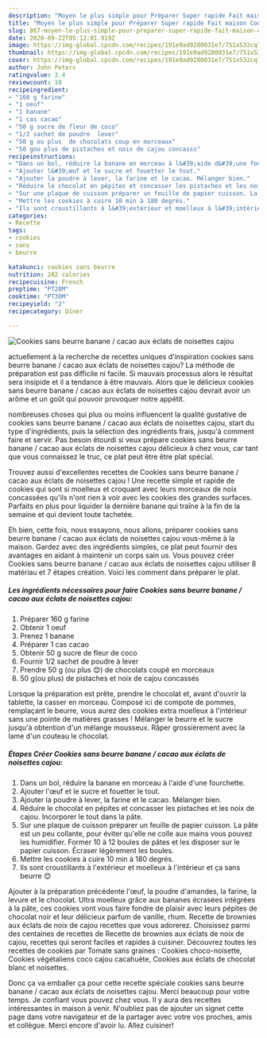 ```yaml
---
description: "Moyen le plus simple pour Préparer Super rapide Fait maison Cookies sans beurre banane / cacao aux éclats de noisettes cajou"
title: "Moyen le plus simple pour Préparer Super rapide Fait maison Cookies sans beurre banane / cacao aux éclats de noisettes cajou"
slug: 867-moyen-le-plus-simple-pour-preparer-super-rapide-fait-maison-cookies-sans-beurre-banane-cacao-aux-eclats-de-noisettes-cajou
date: 2020-09-22T05:12:01.919Z
image: https://img-global.cpcdn.com/recipes/191e9ad9280031e7/751x532cq70/cookies-sans-beurre-banane-cacao-aux-eclats-de-noisettes-cajou-photo-principale-de-la-recette.jpg
thumbnail: https://img-global.cpcdn.com/recipes/191e9ad9280031e7/751x532cq70/cookies-sans-beurre-banane-cacao-aux-eclats-de-noisettes-cajou-photo-principale-de-la-recette.jpg
cover: https://img-global.cpcdn.com/recipes/191e9ad9280031e7/751x532cq70/cookies-sans-beurre-banane-cacao-aux-eclats-de-noisettes-cajou-photo-principale-de-la-recette.jpg
author: John Peters
ratingvalue: 3.4
reviewcount: 10
recipeingredient:
- "160 g farine"
- "1 oeuf"
- "1 banane"
- "1 cas cacao"
- "50 g sucre de fleur de coco"
- "1/2 sachet de poudre  lever"
- "50 g ou plus  de chocolats coup en morceaux"
- "50 gou plus de pistaches et noix de cajou concasss"
recipeinstructions:
- "Dans un bol, réduire la banane en morceau à l&#39;aide d&#39;une fourchette."
- "Ajouter l&#39;œuf et le sucre et fouetter le tout."
- "Ajouter la poudre à lever, la farine et le cacao. Mélanger bien."
- "Réduire le chocolat en pépites et concasser les pistaches et les noix de cajou. Incorporer le tout dans la pâte."
- "Sur une plaque de cuisson préparer un feuille de papier cuisson. La pâte est un peu collante, pour éviter qu&#39;elle ne colle aux mains vous pouvez les humidifier. Former 10 à 12 boules de pâtes et les disposer sur le papier cuisson. Écraser légèrement les boules."
- "Mettre les cookies à cuire 10 min à 180 degrés."
- "Ils sont croustillants à l&#39;extérieur et moelleux à l&#39;intérieur et ça sans beurre 😊"
categories:
- Recette
tags:
- cookies
- sans
- beurre

katakunci: cookies sans beurre 
nutrition: 282 calories
recipecuisine: French
preptime: "PT28M"
cooktime: "PT30M"
recipeyield: "2"
recipecategory: Dîner

---
```



![Cookies sans beurre banane / cacao aux éclats de noisettes cajou](https://img-global.cpcdn.com/recipes/191e9ad9280031e7/751x532cq70/cookies-sans-beurre-banane-cacao-aux-eclats-de-noisettes-cajou-photo-principale-de-la-recette.jpg)

actuellement à la recherche de recettes uniques d'inspiration cookies sans beurre banane / cacao aux éclats de noisettes cajou? La méthode de préparation est pas difficile ni facile. Si mauvais processus alors le résultat sera insipide et il a tendance à être mauvais. Alors que le délicieux cookies sans beurre banane / cacao aux éclats de noisettes cajou devrait avoir un arôme et un goût qui pouvoir provoquer notre appétit.

nombreuses choses qui plus ou moins influencent la qualité gustative de cookies sans beurre banane / cacao aux éclats de noisettes cajou, start du type d'ingrédients, puis la sélection des ingrédients frais, jusqu'à comment faire et servir. Pas besoin étourdi si veux prépare cookies sans beurre banane / cacao aux éclats de noisettes cajou délicieux à chez vous, car tant que vous connaissez le truc, ce plat peut être être plat spécial.

Trouvez aussi d&#39;excellentes recettes de Cookies sans beurre banane / cacao aux éclats de noisettes cajou ! Une recette simple et rapide de cookies qui sont si moelleux et croquant avec leurs morceaux de noix concassées qu&#39;ils n&#39;ont rien à voir avec les cookies des grandes surfaces. Parfaits en plus pour liquider la dernière banane qui traîne à la fin de la semaine et qui devient toute tachetée.


Eh bien, cette fois, nous essayons, nous allons, préparer cookies sans beurre banane / cacao aux éclats de noisettes cajou vous-même à la maison. Gardez avec des ingrédients simples, ce plat peut fournir des avantages en aidant à maintenir un corps sain us. Vous pouvez créer Cookies sans beurre banane / cacao aux éclats de noisettes cajou utiliser 8 matériau et 7 étapes création. Voici les comment dans préparer le plat.

<!--inarticleads1-->

##### Les ingrédients nécessaires pour faire Cookies sans beurre banane / cacao aux éclats de noisettes cajou:

1. Préparer 160 g farine
1. Obtenir 1 oeuf
1. Prenez 1 banane
1. Préparer 1 cas cacao
1. Obtenir 50 g sucre de fleur de coco
1. Fournir 1/2 sachet de poudre à lever
1. Prendre 50 g (ou plus 😊) de chocolats coupé en morceaux
1.  50 g(ou plus) de pistaches et noix de cajou concassés


Lorsque la préparation est prête, prendre le chocolat et, avant d&#39;ouvrir la tablette, la casser en morceau. Composé ici de compote de pommes, remplaçant le beurre, vous aurez des cookies extra moelleux à l&#39;intérieur sans une pointe de matières grasses ! Mélanger le beurre et le sucre jusqu&#39;à obtention d&#39;un mélange mousseux. Râper grossièrement avec la lame d&#39;un couteau le chocolat. 

<!--inarticleads2-->

##### Étapes Créer Cookies sans beurre banane / cacao aux éclats de noisettes cajou:

1. Dans un bol, réduire la banane en morceau à l&#39;aide d&#39;une fourchette.
1. Ajouter l&#39;œuf et le sucre et fouetter le tout.
1. Ajouter la poudre à lever, la farine et le cacao. Mélanger bien.
1. Réduire le chocolat en pépites et concasser les pistaches et les noix de cajou. Incorporer le tout dans la pâte.
1. Sur une plaque de cuisson préparer un feuille de papier cuisson. La pâte est un peu collante, pour éviter qu&#39;elle ne colle aux mains vous pouvez les humidifier. Former 10 à 12 boules de pâtes et les disposer sur le papier cuisson. Écraser légèrement les boules.
1. Mettre les cookies à cuire 10 min à 180 degrés.
1. Ils sont croustillants à l&#39;extérieur et moelleux à l&#39;intérieur et ça sans beurre 😊


Ajouter à la préparation précédente l&#39;œuf, la poudre d&#39;amandes, la farine, la levure et le chocolat. Ultra moelleux grâce aux bananes écrasées intégrées à la pâte, ces cookies vont vous faire fondre de plaisir avec leurs pépites de chocolat noir et leur délicieux parfum de vanille, rhum. Recette de brownies aux éclats de noix de cajou recettes que vous adorerez. Choisissez parmi des centaines de recettes de Recette de brownies aux éclats de noix de cajou, recettes qui seront faciles et rapides à cuisiner. Découvrez toutes les recettes de cookies par Tomate sans graines : Cookies choco-noisette, Cookies végétaliens coco cajou cacahuète, Cookies aux éclats de chocolat blanc et noisettes. 


Donc ça va emballer ça pour cette recette spéciale cookies sans beurre banane / cacao aux éclats de noisettes cajou. Merci beaucoup pour votre temps. Je confiant vous pouvez chez vous. Il y aura des recettes  intéressantes in maison à venir. N'oubliez pas de ajouter un signet cette page dans votre navigateur et de la partager avec votre vos proches, amis et collègue. Merci encore d'avoir lu. Allez cuisiner!
